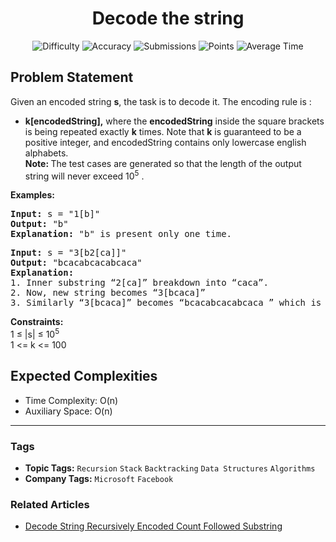 <h1 align="center">Decode the string</h1>

<p align="center">
  <img alt="Difficulty" title="Difficulty" src="https://custom-icon-badges.demolab.com/badge/Difficulty: Medium-1F222E?style=for-the-badge&logoColor=white&logo=fire"/>
  <img alt="Accuracy" title="Accuracy" src="https://custom-icon-badges.demolab.com/badge/Accuracy: 44.28%25-1F222E?style=for-the-badge&logoColor=white&logo=target"/>
  <img alt="Submissions" title="Submissions" src="https://custom-icon-badges.demolab.com/badge/Submissions: 61K+-1F222E?style=for-the-badge&logoColor=white&logo=repo"/>
  <img alt="Points" title="Points" src="https://custom-icon-badges.demolab.com/badge/Points: 4-1F222E?style=for-the-badge&logoColor=white&logo=award"/>
  <img alt="Average Time" title="Average Time" src="https://custom-icon-badges.demolab.com/badge/Average%20Time: 10m-1F222E?style=for-the-badge&logoColor=white&logo=clock"/>
</p>

## Problem Statement

Given an encoded string <b>s</b>, the task is to decode it. The encoding rule is :

- <b>k[encodedString],</b> where the <b>encodedString</b> inside the square brackets is being repeated exactly <b>k</b> times. Note that <b>k</b> is guaranteed to be a positive integer, and encodedString contains only lowercase english alphabets.<br>
<b>Note: </b>The test cases are generated so that the length of the output string will never exceed 10<sup>5</sup> .

<b>Examples:</b>

<pre><b>Input:</b> s = "1[b]"
<b>Output:</b> "b"
<b>Explanation:</b> "b" is present only one time.</pre>

<pre><b>Input:</b> s = "3[b2[ca]]"
<b>Output:</b> "bcacabcacabcaca"
<b>Explanation:<br></b>1. Inner substring “2[ca]” breakdown into “caca”.<br>2. Now, new string becomes “3[bcaca]”
3. Similarly “3[bcaca]” becomes “bcacabcacabcaca ” which is final result.</pre>

<b>Constraints:</b><br>1 ≤ |s| ≤ 10<sup>5</sup> <br>1 <= k <= 100

## Expected Complexities
- Time Complexity: O(n)
- Auxiliary Space: O(n)

<hr>

### Tags
- **Topic Tags:** `Recursion` `Stack` `Backtracking` `Data Structures` `Algorithms`
- **Company Tags:** `Microsoft` `Facebook`

### Related Articles
- [Decode String Recursively Encoded Count Followed Substring](https://www.geeksforgeeks.org/decode-string-recursively-encoded-count-followed-substring/)
